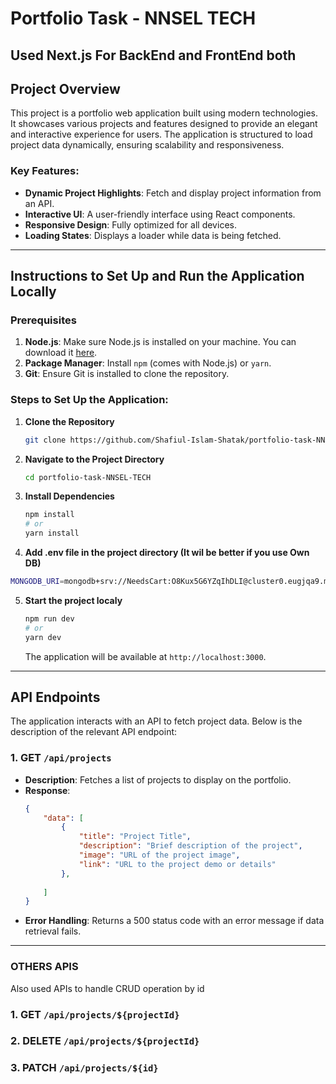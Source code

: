 # Portfolio Task - NNSEL TECH

## Used Next.js For BackEnd and FrontEnd both

## Project Overview
This project is a portfolio web application built using modern technologies. It showcases various projects and features designed to provide an elegant and interactive experience for users. The application is structured to load project data dynamically, ensuring scalability and responsiveness. 

### Key Features:
- **Dynamic Project Highlights**: Fetch and display project information from an API.
- **Interactive UI**: A user-friendly interface using React components.
- **Responsive Design**: Fully optimized for all devices.
- **Loading States**: Displays a loader while data is being fetched.

---

## Instructions to Set Up and Run the Application Locally

### Prerequisites
1. **Node.js**: Make sure Node.js is installed on your machine. You can download it [here](https://nodejs.org/).
2. **Package Manager**: Install `npm` (comes with Node.js) or `yarn`.
3. **Git**: Ensure Git is installed to clone the repository.

### Steps to Set Up the Application:

1. **Clone the Repository**
   ```bash
   git clone https://github.com/Shafiul-Islam-Shatak/portfolio-task-NNSEL-TECH.git
   ```

2. **Navigate to the Project Directory**
   ```bash
   cd portfolio-task-NNSEL-TECH
   ```

3. **Install Dependencies**
   ```bash
   npm install
   # or
   yarn install
   ```
4. **Add .env file in the project directory (It wil be better if you use Own DB)**
  ```bash
MONGODB_URI=mongodb+srv://NeedsCart:O8Kux5G6YZqIhDLI@cluster0.eugjqa9.mongodb.net/portfolioTask?retryWrites=true&w=majority
 
   ```

5. **Start the project localy**
   ```bash
   npm run dev
   # or
   yarn dev
   ```
   The application will be available at `http://localhost:3000`.




---

## API Endpoints
The application interacts with an API to fetch project data. Below is the description of the relevant API endpoint:

### 1. **GET `/api/projects`**
- **Description**: Fetches a list of projects to display on the portfolio.
- **Response**:
  ```json
  {
      "data": [
          {
              "title": "Project Title",
              "description": "Brief description of the project",
              "image": "URL of the project image",
              "link": "URL to the project demo or details"
          },
          
      ]
  }
  ```
- **Error Handling**:
  Returns a 500 status code with an error message if data retrieval fails.

---

### OTHERS APIS
Also used  APIs to handle CRUD operation by id 
### 1. **GET `/api/projects/${projectId}`**
### 2. **DELETE `/api/projects/${projectId}`**
### 3. **PATCH `/api/projects/${id}`**


